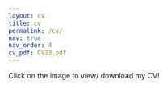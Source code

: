 ```yaml
---
layout: cv
title: cv
permalink: /cv/
nav: true
nav_order: 4
cv_pdf: CV23.pdf
---
```

Click on the image to view/ download my CV!